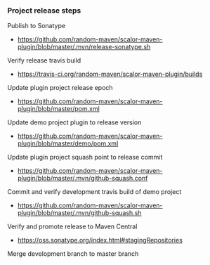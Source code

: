 
### Project release steps

Publish to Sonatype
* https://github.com/random-maven/scalor-maven-plugin/blob/master/.mvn/release-sonatype.sh

Verify release travis build
* https://travis-ci.org/random-maven/scalor-maven-plugin/builds

Update plugin project release epoch
* https://github.com/random-maven/scalor-maven-plugin/blob/master/pom.xml 

Update demo project plugin to release version
* https://github.com/random-maven/scalor-maven-plugin/blob/master/demo/pom.xml

Update plugin project squash point to release commit
* https://github.com/random-maven/scalor-maven-plugin/blob/master/.mvn/github-squash.conf

Commit and verify development travis build of demo project
* https://github.com/random-maven/scalor-maven-plugin/blob/master/.mvn/github-squash.sh

Verify and promote release to Maven Central
* https://oss.sonatype.org/index.html#stagingRepositories

Merge development branch to master branch
